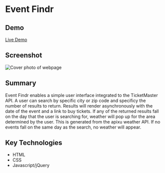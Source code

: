 # Event Findr

## Demo
[Live Demo](https://jmw7.github.io/API-Hack-Capstone/)

## Screenshot
![Cover photo of webpage](https://github.com/jmw7/API-Hack-Capstone/blob/master/images/Cover.PNG)

## Summary
Event Findr enables a simple user interface integrated to the TicketMaster API. A user can search by specific city or zip code and specificy the number of results to return. Results will render asynchronously with the date of the event and a link to buy tickets. If any of the returned results fall on the day that the user is searching for, weather will pop up for the area determined by the user. This is generated from the apixu weather API. If no events fall on the same day as the search, no weather will appear.

## Key Technologies
  * HTML
  * CSS
  * Javascript/jQuery
